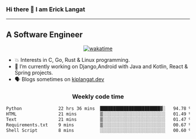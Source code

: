 ### Hi there 👋 I am Erick Langat
---
## A Software Engineer

<div align="center">
  
[![wakatime](https://wakatime.com/badge/user/55eadf42-c1c5-4930-b153-72952ac5ca5c.svg)](https://wakatime.com/@55eadf42-c1c5-4930-b153-72952ac5ca5c)

</div>

<!--
**elkiplangat/elkiplangat** is a ✨ _special_ ✨ repository because its `README.md` (this file) appears on your GitHub profile.

Here are some ideas to get you started:

- 🔭 I’m currently working on ...
- 🌱 I’m currently learning ...
- 👯 I’m looking to collaborate on ...
- 🤔 I’m looking for help with ...
- 💬 Ask me about ...
- 📫 How to reach me: ...
- 😄 Pronouns: ...
- ⚡ Fun fact: ...
-->
- 💥 Interests in C, Go, Rust & Linux programming. 
- 🔭 I’m currently working on Django,Android with Java and Kotlin, React & Spring projects.
-  🗣️ Blogs sometimes on [kiplangat.dev](https://kiplangat.dev)

<div align="center">
  <h3> Weekly code time </h3>

<!--START_SECTION:waka-->

```txt
Python              22 hrs 36 mins  ███████████████████████▓░   94.78 %
HTML                21 mins         ▒░░░░░░░░░░░░░░░░░░░░░░░░   01.49 %
Text                21 mins         ▒░░░░░░░░░░░░░░░░░░░░░░░░   01.47 %
Requirements.txt    9 mins          ▒░░░░░░░░░░░░░░░░░░░░░░░░   00.67 %
Shell Script        8 mins          ░░░░░░░░░░░░░░░░░░░░░░░░░   00.60 %
```

<!--END_SECTION:waka-->

</div>
